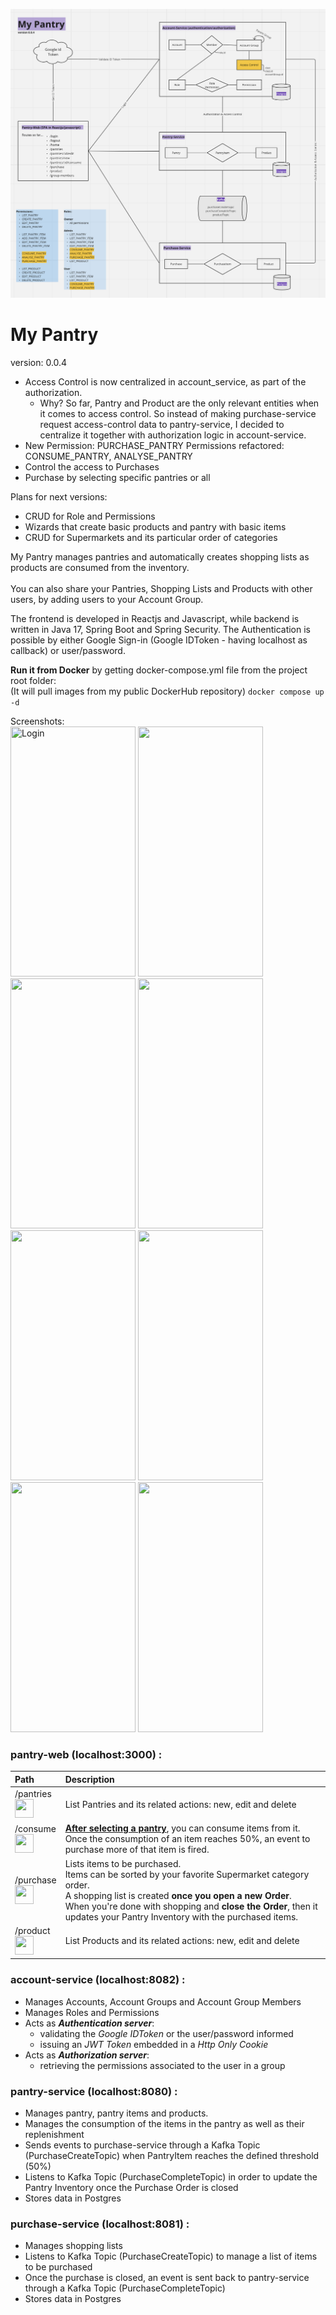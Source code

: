 ![diagram](readme_images/my-pantry_v0.0.4.png)

# My Pantry

version: 0.0.4 <br />

- Access Control is now centralized in account_service, as part of the authorization.
  - Why? So far, Pantry and Product are the only relevant entities when it comes to access control. So instead of making
    purchase-service request access-control data to pantry-service, I decided to centralize it together with
    authorization logic in account-service.
- New Permission: PURCHASE_PANTRY Permissions refactored: CONSUME_PANTRY, ANALYSE_PANTRY
- Control the access to Purchases
- Purchase by selecting specific pantries or all

Plans for next versions:

- CRUD for Role and Permissions
- Wizards that create basic products and pantry with basic items
- CRUD for Supermarkets and its particular order of categories

My Pantry manages pantries and automatically creates shopping lists as products are consumed from the
inventory. <br/> <br/>
You can also share your Pantries, Shopping Lists and Products with other users, by adding users to your Account Group.

The frontend is developed in Reactjs and Javascript, while backend is written in Java 17, Spring Boot and Spring
Security. The Authentication is possible by either Google Sign-in (Google IDToken - having localhost as callback) or
user/password.

<b>Run it from Docker</b> by getting docker-compose.yml file from the project root folder: <br/>
(It will pull images from my public DockerHub repository)
```docker compose up -d```

Screenshots: <br />
<img height="400" width="200" title="Login" src="./readme_images/login.png"/>
<img height="400" width="200" src="./readme_images/pantries.png"/>
<img height="400" width="200" src="./readme_images/pantry.png"/>
<img height="400" width="200" src="./readme_images/consume.png"/>
<img height="400" width="200" src="./readme_images/purchase.png"/>
<img height="400" width="200" src="./readme_images/products.png"/>
<img height="400" width="200" src="./readme_images/account-groups.png"/>
<img height="400" width="200" src="./readme_images/logout.png"/>

### pantry-web (localhost:3000) :

| Path | Description|
|:-------------|:-------------------------|
|/pantries<br/> <img height="30" width="30" src="./pantry-web/src/assets/images/cupboard-gradient.png" />| List Pantries and its related actions: new, edit and delete |
|/consume<br/> <img height="30" width="30" src="./pantry-web/src/assets/images/cook-gradient.png" /> | <b><u>After selecting a pantry</u></b>, you can consume items from it. <br /> Once the consumption of an item reaches 50%, an event to purchase more of that item is fired.
|/purchase<br/> <img height="30" width="30" src="./pantry-web/src/assets/images/shoppingcart-gradient.png" />| Lists items to be purchased. <br/> Items can be sorted by your favorite Supermarket category order. <br/> A shopping list is created <b>once you open a new Order</b>. <br/> When you're done with shopping and <b>close the Order</b>, then it updates your Pantry Inventory with the purchased items.
|/product<br/> <img height="30" width="30" src="./pantry-web/src/assets/images/food-gradient.png" />| List Products and its related actions: new, edit and delete

### account-service (localhost:8082) :

- Manages Accounts, Account Groups and Account Group Members
- Manages Roles and Permissions
- Acts as **_Authentication server_**:
  - validating the _Google IDToken_ or the user/password informed
  - issuing an _JWT Token_ embedded in a _Http Only Cookie_
- Acts as **_Authorization server_**:
  - retrieving the permissions associated to the user in a group

### pantry-service (localhost:8080) :

- Manages pantry, pantry items and products.
- Manages the consumption of the items in the pantry as well as their replenishment
- Sends events to purchase-service through a Kafka Topic (PurchaseCreateTopic) when PantryItem reaches the defined
  threshold (50%)
- Listens to Kafka Topic (PurchaseCompleteTopic) in order to update the Pantry Inventory once the Purchase Order is
  closed
- Stores data in Postgres

### purchase-service (localhost:8081) :

- Manages shopping lists
- Listens to Kafka Topic (PurchaseCreateTopic) to manage a list of items to be purchased
- Once the purchase is closed, an event is sent back to pantry-service through a Kafka Topic (PurchaseCompleteTopic)
- Stores data in Postgres





